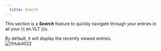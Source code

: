 ```yaml
---
  title: Search
---
```

This section is a ***Search*** feature to quickly navigate through your entries in all your {{ en.VLT }}s.  

By default, it will display the recently viewed entries.  
![!!Hub4022](https://webdevolutions.azureedge.net/docs/en/hub/Hub4022.png)
